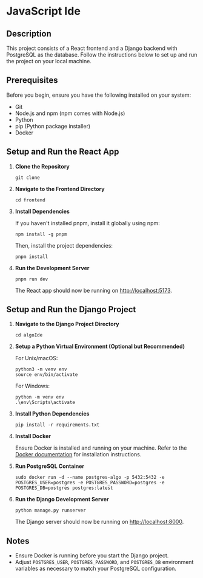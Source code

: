 # JavaScript Ide

## Description

This project consists of a React frontend and a Django backend with PostgreSQL as the database. Follow the instructions below to set up and run the project on your local machine.

## Prerequisites

Before you begin, ensure you have the following installed on your system:

- Git
- Node.js and npm (npm comes with Node.js)
- Python
- pip (Python package installer)
- Docker

## Setup and Run the React App

1. **Clone the Repository**

   ```
   git clone
   ```

2. **Navigate to the Frontend Directory**

   ```
   cd frontend
   ```

3. **Install Dependencies**

   If you haven't installed pnpm, install it globally using npm:

   ```
   npm install -g pnpm
   ```

   Then, install the project dependencies:

   ```
   pnpm install
   ```

4. **Run the Development Server**

   ```
   pnpm run dev
   ```

   The React app should now be running on [http://localhost:5173](http://localhost:5173).

## Setup and Run the Django Project

1. **Navigate to the Django Project Directory**

   ```
   cd algoIde
   ```

2. **Setup a Python Virtual Environment (Optional but Recommended)**

   For Unix/macOS:

   ```
   python3 -m venv env
   source env/bin/activate
   ```

   For Windows:

   ```
   python -m venv env
   .\env\Scripts\activate
   ```

3. **Install Python Dependencies**

   ```
   pip install -r requirements.txt
   ```

4. **Install Docker**

   Ensure Docker is installed and running on your machine. Refer to the [Docker documentation](https://docs.docker.com/get-docker/) for installation instructions.

5. **Run PostgreSQL Container**

   ```
   sudo docker run -d --name postgres-algo -p 5432:5432 -e POSTGRES_USER=postgres -e POSTGRES_PASSWORD=postgres -e POSTGRES_DB=postgres postgres:latest
   ```

6. **Run the Django Development Server**

   ```
   python manage.py runserver
   ```

   The Django server should now be running on [http://localhost:8000](http://localhost:8000).

## Notes

- Ensure Docker is running before you start the Django project.
- Adjust `POSTGRES_USER`, `POSTGRES_PASSWORD`, and `POSTGRES_DB` environment variables as necessary to match your PostgreSQL configuration.
